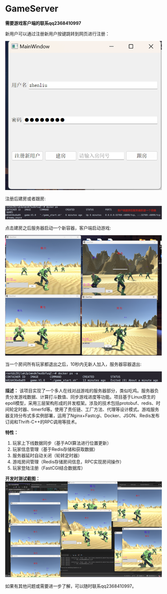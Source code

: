 # GameServer

**需要游戏客户端的联系qq2368410997**

新用户可以通过注册新用户按键跳转到网页进行注册：

![注册页面](1.png)

注册后建房或者跟房:

![建房页面](2.png)
 
点击建房之后服务器启动一个新容器，客户端启动游戏:

![游戏启动](3.png)
 
当一个房间所有玩家都退出之后，10秒内无新人加入，服务器容器退出:

![房间退出](4.png)
 
**描述：**
该项目实现了一个多人在线对战游戏的服务器部分，类似吃鸡。服务器负责分发游戏数据、计算打斗数值、同步游戏进度等功能。项目基于Linux原生的epoll模型，采用三层架构形成的并发框架。涉及的技术包括protobuf、redis、时间轮定时器、timerfd等。使用了责任链、工厂方法、代理等设计模式。游戏服务器支持分布式多实例部署，运用了Nginx+Fastcgi、Docker、JSON、Redis发布订阅和Thrift-C++的RPC调用等技术。

**特性：**
1. 玩家上下线数据同步（基于AOI算法进行位置更新）
2. 玩家信息管理（基于Redis存储和获取数据）
3. 服务器延时自动关闭（轮转定时器）
4. 游戏房间管理（Redis存储房间信息，RPC实现房间操作）
5. 玩家登陆注册（FastCGI结合数据库）

**开发时测试截图：**
![开发时测试](Readme.png)

如果有其他问题或需要进一步了解，可以随时联系qq2368410997。
